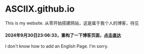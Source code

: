 # ASCIIX.github.io
This is my website.
从零开始搭建网站，这是属于我个人的博客，待见

#### 2024年9月30日23:06:33，重构了一下博客页面，[点击直达](https://asciix.github.io/blog/index.html)

I don't know how to add an English Page. I'm sorry.
